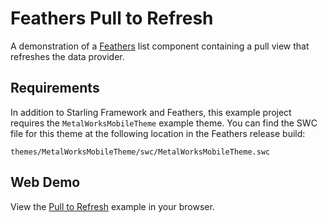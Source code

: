 # Feathers Pull to Refresh

A demonstration of a [Feathers](http://feathersui.com/) list component containing a pull view that refreshes the data provider.

## Requirements

In addition to Starling Framework and Feathers, this example project requires the `MetalWorksMobileTheme` example theme. You can find the SWC file for this theme at the following location in the Feathers release build:

	themes/MetalWorksMobileTheme/swc/MetalWorksMobileTheme.swc

## Web Demo

View the [Pull to Refresh](http://feathersui.com/examples/pull-to-refresh/) example in your browser.